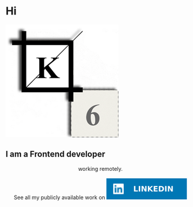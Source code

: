 # Hi

<img src="assets/avatar.png">

<h2>I am a Frontend developer</h2>
<p align="center">
  working remotely.</br></br> See all my publicly available work on
  <a href="https://www.linkedin.com/in/kunderikuus/"><img src="assets/linkedin.svg"></a>
</p>
